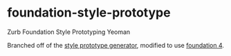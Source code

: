 foundation-style-prototype
==========================

Zurb Foundation Style Prototyping Yeoman

Branched off of the [style prototype generator](https://github.com/Team-Sass/generator-style-prototype), modified to use [foundation 4](http://foundation.zurb.com/docs).
